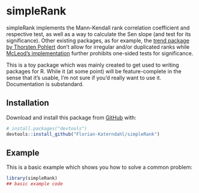 
<!-- README.md is generated from README.Rmd. Please edit that file -->

# simpleRank

<!-- badges: start -->
<!-- badges: end -->

simpleRank implements the Mann-Kendall rank correlation coefficient and
respective test, as well as a way to calculate the Sen slope (and test
for its significance). Other existing packages, as for example, the
[trend package by Thorsten
Pohlert](https://CRAN.R-project.org/package=trend) don’t allow for
irregular and/or duplicated ranks while [McLeod’s
implementation](https://CRAN.R-project.org/package=Kendall) further
prohibits one-sided tests for significance.

This is a toy package which was mainly created to get used to writing
packages for R. While it (at some point) will be feature-complete in the
sense that it’s usable, I’m not sure if you’d really want to use it.
Documentation is substandard.

## Installation

Download and install this package from [GitHub](https://github.com/)
with:

``` r
# install.packages("devtools")
devtools::install_github("Florian-Katerndahl/simpleRank")
```

## Example

This is a basic example which shows you how to solve a common problem:

``` r
library(simpleRank)
## basic example code
```
